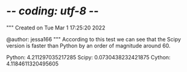 # -*- coding: utf-8 -*-
"""
Created on Tue Mar  1 17:25:20 2022

@author: jessa166
"""
According to this test we can see that the Scipy version is faster than Python by an order of magnitude around 60.

Python:  4.211297035217285
Scipy:  0.0730438232421875
Cython:  4.1184611320495605